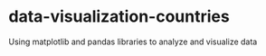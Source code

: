 # data-visualization-countries
Using matplotlib and pandas libraries to analyze and visualize data 
